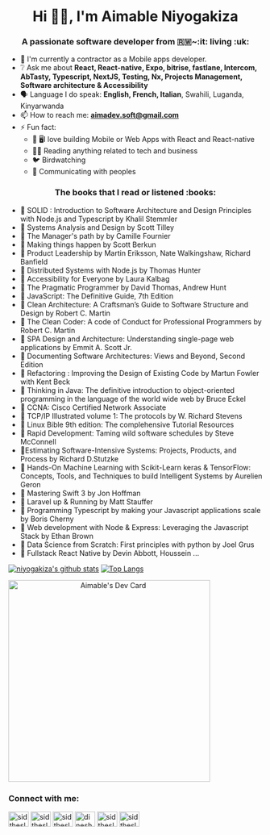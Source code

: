 <h1 align="center">Hi 👋🏽, I'm Aimable Niyogakiza</h1> 

<h3 align="center">A passionate software developer from 🇷🇼~:it: living :uk:</h3>

- :office: I'm currently a contractor as a Mobile apps developer.
- ❔ Ask me about **React, React-native, Expo, bitrise, fastlane, Intercom, AbTasty, Typescript, NextJS, Testing, Nx, Projects Management, Software architecture & Accessibility**
- 🗣 Language I do speak: **English, French, Italian**, Swahili, Luganda, Kinyarwanda
- 📫 How to reach me: **aimadev.soft@gmail.com**
- ⚡ Fun fact:
   - :iphone: :desktop_computer:I love building Mobile or Web Apps with React and React-native
   - :technologist: Reading anything related to tech and business
   - :bird: Birdwatching
   - :speech_balloon: Communicating with peoples

<h3 align="center"> The books that I read or listened :books:</h3>

- :book: SOLID : Introduction to Software Architecture and Design Principles with Node.js and Typescript by Khalil Stemmler
- :book: Systems Analysis and Design by Scott Tilley
- :book: The Manager's path by by Camille Fournier
- :book: Making things happen by Scott Berkun
- :book: Product Leadership by Martin Eriksson, Nate Walkingshaw, Richard Banfield
- :book: Distributed Systems with Node.js by Thomas Hunter
- :book: Accessibility for Everyone by Laura Kalbag
- :book: The Pragmatic Programmer by David Thomas, Andrew Hunt
- :book: JavaScript: The Definitive Guide, 7th Edition
- :book: Clean Architecture: A Craftsman’s Guide to Software Structure and Design by Robert C. Martin
- :book: The Clean Coder: A code of Conduct for Professional Programmers by Robert C. Martin
- :book: SPA Design and Architecture: Understanding single-page web applications by Emmit A. Scott Jr.
- :book: Documenting Software Architectures: Views and Beyond, Second Edition
- :book: Refactoring : Improving the Design of Existing Code by Martun Fowler with Kent Beck
- :book: Thinking in Java: The definitive introduction to object-oriented programming in the language of the world wide web by Bruce Eckel
- :book: CCNA: Cisco Certified Network Associate
- :book: TCP/IP Illustrated volume 1: The protocols by W. Richard Stevens
- :book: Linux Bible 9th edition: The complehensive Tutorial Resources
- :book: Rapid Development: Taming wild software schedules by Steve McConnell
- :book:Estimating Software-Intensive Systems: Projects, Products, and Process by Richard D.Stutzke
- :book: Hands-On Machine Learning with Scikit-Learn keras & TensorFlow: Concepts, Tools, and Techniques to build Intelligent Systems by Aurelien Geron
- :book: Mastering Swift 3 by Jon Hoffman
- :book: Laravel up & Running by Matt Stauffer
- :book: Programming Typescript by making your Javascript applications scale by Boris Cherny
- :book: Web development with Node & Express: Leveraging the Javascript Stack by Ethan Brown
- :book: Data Science from Scratch: First principles with python by Joel Grus
- :book: Fullstack React Native by Devin Abbott, Houssein ...           
            
[![niyogakiza's github stats](https://github-readme-stats-tau-one.vercel.app/api?username=niyogakiza&show_icons=true&theme=radical&show=stars)](https://github.com/niyogakiza/github-readme-stats)
[![Top Langs](https://github-readme-stats-tau-one.vercel.app/api/top-langs/?username=niyogakiza&layout=compact&theme=radical)](https://github.com/niyogakiza/github-readme-stats)

<div align="left">
   <a href="https://app.daily.dev/Aimadev" align="center"><img src="https://api.daily.dev/devcards/87e38e7e1ba242bb8df69c21e63b7366.png?r=imb" width="400" alt="Aimable's Dev Card"/></a>
   <p align="right">
<h3 align="left">Connect with me:</h3>
<a href="#" target="blank"><img align="center" src="https://cdn.jsdelivr.net/npm/simple-icons@3.0.1/icons/codepen.svg" alt="sidthesloth92" height="30" width="40" /></a>
<a href="#" target="blank"><img align="center" src="https://cdn.jsdelivr.net/npm/simple-icons@3.0.1/icons/dev-dot-to.svg" alt="sidthesloth92" height="30" width="40" /></a>
<a href="#" target="blank"><img align="center" src="https://cdn.jsdelivr.net/npm/simple-icons@3.0.1/icons/twitter.svg" alt="sidthesloth92" height="30" width="40" /></a>
<a href="#" target="blank"><img align="center" src="https://cdn.jsdelivr.net/npm/simple-icons@3.0.1/icons/linkedin.svg" alt="dineshbalajiv" height="30" width="40" /></a>
<a href="#" target="blank"><img align="center" src="https://cdn.jsdelivr.net/npm/simple-icons@3.0.1/icons/stackoverflow.svg" alt="sidthesloth" height="30" width="40" /></a>
<a href="#" target="blank"><img align="center" src="https://cdn.jsdelivr.net/npm/simple-icons@3.0.1/icons/codesandbox.svg" alt="sidthesloth92" height="30" width="40" /></a>
</p>

</div>
